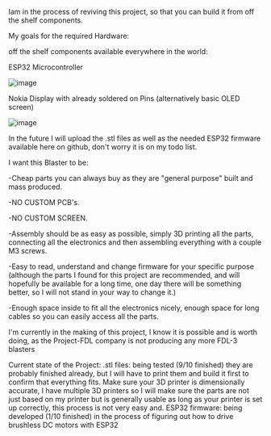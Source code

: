 Iam in the process of reviving this project, so that you can build it from off the shelf components.

My goals for the required Hardware:

off the shelf components available everywhere in the world:



ESP32 Microcontroller

![image](https://github.com/davidgermany/FDL-3-ESP32/assets/44377583/325905b3-4b09-4550-b143-888da1551aa9)



Nokia Display with already soldered on Pins (alternatively basic OLED screen)

![image](https://github.com/davidgermany/FDL-3-ESP32/assets/44377583/b9be18af-c8f3-49d7-9c03-d988abdac6a5)


In the future I will upload the .stl files as well as the needed ESP32 firmware available here on github, don't worry it is on my todo list.

I want this Blaster to be:

-Cheap parts you can always buy as they are "general purpose" built and mass produced.

-NO CUSTOM PCB's.

-NO CUSTOM SCREEN.

-Assembly should be as easy as possible, simply 3D printing all the parts, connecting all the electronics and then assembling everything with a couple M3 screws.

-Easy to read, understand and change firmware for your specific purpose (although the parts I found for this project are recommended, and will hopefully be available for a long time, one day there will be something better, so I will not stand in your way to change it.)

-Enough space inside to fit all the electronics nicely, enough space for long cables so you can easily access all the parts.

I'm currently in the making of this project, I know it is possible and is worth doing, as the Project-FDL company is not producing any more FDL-3 blasters

Current state of the Project:
.stl files: being tested (9/10 finished) they are probably finished already, but I will have to print them and build it first to confirm that everything fits.
Make sure your 3D printer is dimensionally accurate, I have multiple 3D printers so I will make sure the parts are not just based on my printer but is generally usable as long as your printer is set up correctly, this process is not very easy and.
ESP32 firmware: being developed (1/10 finished) in the process of figuring out how to drive brushless DC motors with ESP32
